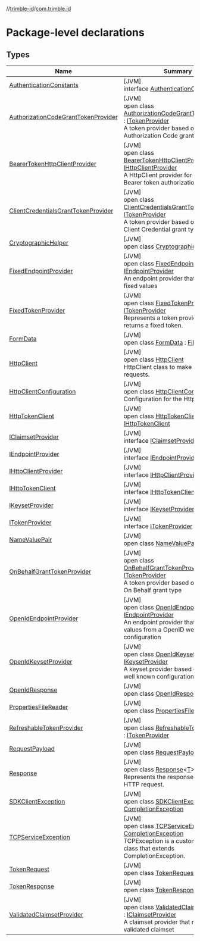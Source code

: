 //[trimble-id](../../index.md)/[com.trimble.id](index.md)

# Package-level declarations

## Types

| Name | Summary |
|---|---|
| [AuthenticationConstants](-authentication-constants/index.md) | [JVM]<br>interface [AuthenticationConstants](-authentication-constants/index.md) |
| [AuthorizationCodeGrantTokenProvider](-authorization-code-grant-token-provider/index.md) | [JVM]<br>open class [AuthorizationCodeGrantTokenProvider](-authorization-code-grant-token-provider/index.md) : [ITokenProvider](-i-token-provider/index.md)<br>A token provider based on the OAuth Authorization Code grant type |
| [BearerTokenHttpClientProvider](-bearer-token-http-client-provider/index.md) | [JVM]<br>open class [BearerTokenHttpClientProvider](-bearer-token-http-client-provider/index.md) : [IHttpClientProvider](-i-http-client-provider/index.md)<br>A HttpClient provider for APIs using Bearer token authorization |
| [ClientCredentialsGrantTokenProvider](-client-credentials-grant-token-provider/index.md) | [JVM]<br>open class [ClientCredentialsGrantTokenProvider](-client-credentials-grant-token-provider/index.md) : [ITokenProvider](-i-token-provider/index.md)<br>A token provider based on the OAuth Client Credential grant type |
| [CryptographicHelper](-cryptographic-helper/index.md) | [JVM]<br>open class [CryptographicHelper](-cryptographic-helper/index.md) |
| [FixedEndpointProvider](-fixed-endpoint-provider/index.md) | [JVM]<br>open class [FixedEndpointProvider](-fixed-endpoint-provider/index.md) : [IEndpointProvider](-i-endpoint-provider/index.md)<br>An endpoint provider that returns fixed values |
| [FixedTokenProvider](-fixed-token-provider/index.md) | [JVM]<br>open class [FixedTokenProvider](-fixed-token-provider/index.md) : [ITokenProvider](-i-token-provider/index.md)<br>Represents a token provider that returns a fixed token. |
| [FormData](-form-data/index.md) | [JVM]<br>open class [FormData](-form-data/index.md) : [File](https://docs.oracle.com/javase/8/docs/api/java/io/File.html) |
| [HttpClient](-http-client/index.md) | [JVM]<br>open class [HttpClient](-http-client/index.md)<br>HttpClient class to make HTTP requests. |
| [HttpClientConfiguration](-http-client-configuration/index.md) | [JVM]<br>open class [HttpClientConfiguration](-http-client-configuration/index.md)<br>Configuration for the HttpClient. |
| [HttpTokenClient](-http-token-client/index.md) | [JVM]<br>open class [HttpTokenClient](-http-token-client/index.md) : [IHttpTokenClient](-i-http-token-client/index.md) |
| [IClaimsetProvider](-i-claimset-provider/index.md) | [JVM]<br>interface [IClaimsetProvider](-i-claimset-provider/index.md) |
| [IEndpointProvider](-i-endpoint-provider/index.md) | [JVM]<br>interface [IEndpointProvider](-i-endpoint-provider/index.md) |
| [IHttpClientProvider](-i-http-client-provider/index.md) | [JVM]<br>interface [IHttpClientProvider](-i-http-client-provider/index.md) |
| [IHttpTokenClient](-i-http-token-client/index.md) | [JVM]<br>interface [IHttpTokenClient](-i-http-token-client/index.md) |
| [IKeysetProvider](-i-keyset-provider/index.md) | [JVM]<br>interface [IKeysetProvider](-i-keyset-provider/index.md) |
| [ITokenProvider](-i-token-provider/index.md) | [JVM]<br>interface [ITokenProvider](-i-token-provider/index.md) |
| [NameValuePair](-name-value-pair/index.md) | [JVM]<br>open class [NameValuePair](-name-value-pair/index.md) : [File](https://docs.oracle.com/javase/8/docs/api/java/io/File.html) |
| [OnBehalfGrantTokenProvider](-on-behalf-grant-token-provider/index.md) | [JVM]<br>open class [OnBehalfGrantTokenProvider](-on-behalf-grant-token-provider/index.md) : [ITokenProvider](-i-token-provider/index.md)<br>A token provider based on the OAuth On Behalf grant type |
| [OpenIdEndpointProvider](-open-id-endpoint-provider/index.md) | [JVM]<br>open class [OpenIdEndpointProvider](-open-id-endpoint-provider/index.md) : [IEndpointProvider](-i-endpoint-provider/index.md)<br>An endpoint provider that returns values from a OpenID well known configuration |
| [OpenIdKeysetProvider](-open-id-keyset-provider/index.md) | [JVM]<br>open class [OpenIdKeysetProvider](-open-id-keyset-provider/index.md) : [IKeysetProvider](-i-keyset-provider/index.md)<br>A keyset provider based on the OAuth well known configuration |
| [OpenIdResponse](-open-id-response/index.md) | [JVM]<br>open class [OpenIdResponse](-open-id-response/index.md) |
| [PropertiesFileReader](-properties-file-reader/index.md) | [JVM]<br>open class [PropertiesFileReader](-properties-file-reader/index.md) |
| [RefreshableTokenProvider](-refreshable-token-provider/index.md) | [JVM]<br>open class [RefreshableTokenProvider](-refreshable-token-provider/index.md) : [ITokenProvider](-i-token-provider/index.md) |
| [RequestPayload](-request-payload/index.md) | [JVM]<br>open class [RequestPayload](-request-payload/index.md) |
| [Response](-response/index.md) | [JVM]<br>open class [Response](-response/index.md)&lt;[T](-response/index.md)&gt;<br>Represents the response from an HTTP request. |
| [SDKClientException](-s-d-k-client-exception/index.md) | [JVM]<br>open class [SDKClientException](-s-d-k-client-exception/index.md) : [CompletionException](https://docs.oracle.com/javase/8/docs/api/java/util/concurrent/CompletionException.html) |
| [TCPServiceException](-t-c-p-service-exception/index.md) | [JVM]<br>open class [TCPServiceException](-t-c-p-service-exception/index.md) : [CompletionException](https://docs.oracle.com/javase/8/docs/api/java/util/concurrent/CompletionException.html)<br>TCPException is a custom exception class that extends CompletionException. |
| [TokenRequest](-token-request/index.md) | [JVM]<br>open class [TokenRequest](-token-request/index.md) |
| [TokenResponse](-token-response/index.md) | [JVM]<br>open class [TokenResponse](-token-response/index.md) |
| [ValidatedClaimsetProvider](-validated-claimset-provider/index.md) | [JVM]<br>open class [ValidatedClaimsetProvider](-validated-claimset-provider/index.md) : [IClaimsetProvider](-i-claimset-provider/index.md)<br>A claimset provider that returns a validated claimset |

